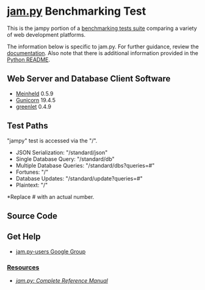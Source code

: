 # [jam.py](http://jam-py.com/) Benchmarking Test

This is the jampy portion of a [benchmarking tests suite](../../)
comparing a variety of web development platforms.

The information below is specific to jam.py. For further guidance,
review the [documentation](https://github.com/TechEmpower/FrameworkBenchmarks/wiki).
Also note that there is additional information provided in
the [Python README](../).


## Web Server and Database Client Software

* [Meinheld](http://meinheld.org/) 0.5.9
* [Gunicorn](http://gunicorn.org/) 19.4.5
* [greenlet](http://greenlet.readthedocs.io/en/latest/) 0.4.9

## Test Paths

"jampy" test is accessed via the "/".

* JSON Serialization: "/standard/json"
* Single Database Query: "/standard/db"
* Multiple Database Queries: "/standard/dbs?queries=#"
* Fortunes: "/"
* Database Updates: "/standard/update?queries=#"
* Plaintext: "/"

*Replace # with an actual number.

## Source Code

## Get Help

* [jam.py-users Google Group](https://groups.google.com/g/jam-py)

### [Resources](https://jam-py.com/docs/)

* [*jam.py: Complete Reference Manual*](http://jam-py.com/docs/contents.html)
